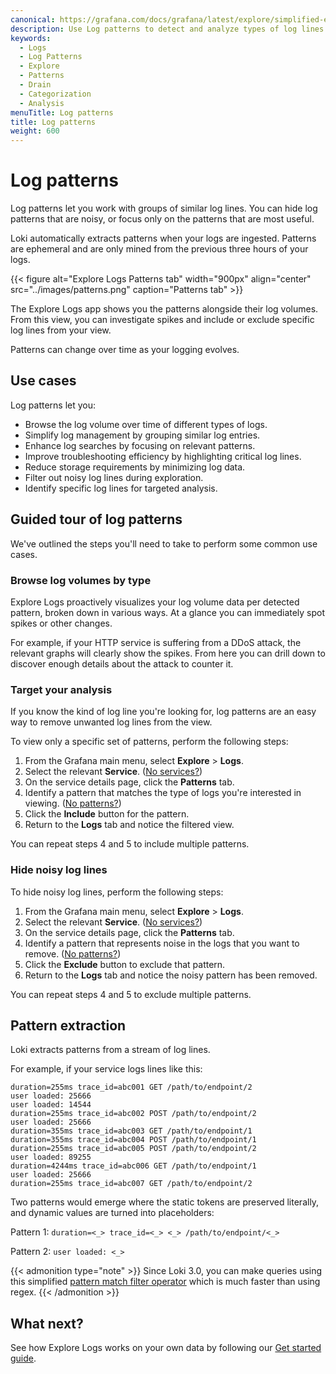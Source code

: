 ```yaml
---
canonical: https://grafana.com/docs/grafana/latest/explore/simplified-exploration/logs/patterns/
description: Use Log patterns to detect and analyze types of log lines.
keywords:
  - Logs
  - Log Patterns
  - Explore
  - Patterns
  - Drain
  - Categorization
  - Analysis
menuTitle: Log patterns
title: Log patterns
weight: 600
---
```


# Log patterns

Log patterns let you work with groups of similar log lines. You can hide log patterns that are noisy, or focus only on the patterns that are most useful.

Loki automatically extracts patterns when your logs are ingested. Patterns are ephemeral and are only mined from the previous three hours of your logs.

{{< figure alt="Explore Logs Patterns tab" width="900px" align="center" src="../images/patterns.png" caption="Patterns tab" >}}

The Explore Logs app shows you the patterns alongside their log volumes. From this view, you can investigate spikes and include or exclude specific log lines from your view.

Patterns can change over time as your logging evolves.

## Use cases

Log patterns let you:

- Browse the log volume over time of different types of logs.
- Simplify log management by grouping similar log entries.
- Enhance log searches by focusing on relevant patterns.
- Improve troubleshooting efficiency by highlighting critical log lines.
- Reduce storage requirements by minimizing log data.
- Filter out noisy log lines during exploration.
- Identify specific log lines for targeted analysis.

## Guided tour of log patterns

We've outlined the steps you'll need to take to perform some common use cases.

### Browse log volumes by type

Explore Logs proactively visualizes your log volume data per detected pattern, broken down in various ways. At a glance you can immediately spot spikes or other changes.

For example, if your HTTP service is suffering from a DDoS attack, the relevant graphs will clearly show the spikes. From here you can drill down to discover enough details about the attack to counter it.

### Target your analysis

If you know the kind of log line you're looking for, log patterns are an easy way to remove unwanted log lines from the view.

To view only a specific set of patterns, perform the following steps:

1. From the Grafana main menu, select **Explore** > **Logs**.
1. Select the relevant **Service**. ([No services?](https://grafana.com/docs/grafana-cloud/visualizations/simplified-exploration/logs/troubleshooting/#there-are-no-services))
1. On the service details page, click the **Patterns** tab.
1. Identify a pattern that matches the type of logs you're interested in viewing. ([No patterns?](https://grafana.com/docs/grafana-cloud/visualizations/simplified-exploration/logs/troubleshooting/#there-are-no-patterns))
1. Click the **Include** button for the pattern.
1. Return to the **Logs** tab and notice the filtered view.

You can repeat steps 4 and 5 to include multiple patterns.

### Hide noisy log lines

To hide noisy log lines, perform the following steps:

1. From the Grafana main menu, select **Explore** > **Logs**.
1. Select the relevant **Service**. ([No services?](https://grafana.com/docs/grafana-cloud/visualizations/simplified-exploration/logs/troubleshooting/#there-are-no-services))
1. On the service details page, click the **Patterns** tab.
1. Identify a pattern that represents noise in the logs that you want to remove. ([No patterns?](https://grafana.com/docs/grafana-cloud/visualizations/simplified-exploration/logs/troubleshooting/#there-are-no-patterns))
1. Click the **Exclude** button to exclude that pattern.
1. Return to the **Logs** tab and notice the noisy pattern has been removed.

You can repeat steps 4 and 5 to exclude multiple patterns.

## Pattern extraction

Loki extracts patterns from a stream of log lines.

For example, if your service logs lines like this:

```console
duration=255ms trace_id=abc001 GET /path/to/endpoint/2
user loaded: 25666
user loaded: 14544
duration=255ms trace_id=abc002 POST /path/to/endpoint/2
user loaded: 25666
duration=355ms trace_id=abc003 GET /path/to/endpoint/1
duration=355ms trace_id=abc004 POST /path/to/endpoint/1
duration=255ms trace_id=abc005 POST /path/to/endpoint/2
user loaded: 89255
duration=4244ms trace_id=abc006 GET /path/to/endpoint/1
user loaded: 25666
duration=255ms trace_id=abc007 GET /path/to/endpoint/2
```

Two patterns would emerge where the static tokens are preserved literally, and dynamic values are turned into placeholders:

Pattern 1: `duration=<_> trace_id=<_> <_> /path/to/endpoint/<_>`

Pattern 2: `user loaded: <_>`

{{< admonition type="note" >}}
Since Loki 3.0, you can make queries using this simplified [pattern match filter operator](https://grafana.com/docs/loki/latest/query/#pattern-match-filter-operators) which is much faster than using regex.
{{< /admonition >}}

## What next?

See how Explore Logs works on your own data by following our [Get started guide](https://grafana.com/docs/grafana-cloud/visualizations/simplified-exploration/logs/get-started/).
